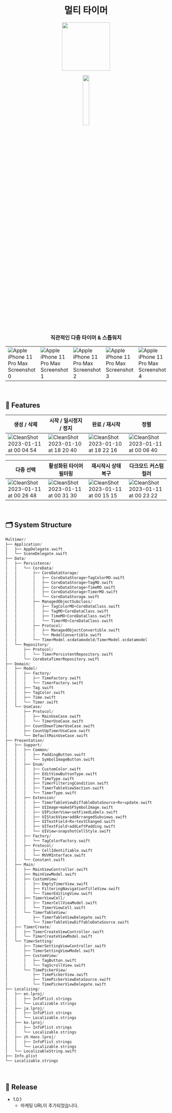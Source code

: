 <div align="center">

# 멀티 타이머

[<img src="https://user-images.githubusercontent.com/57667738/211710982-9acc94d6-b49b-48fd-833c-b21e96941835.png" width=150 height=150>](https://apps.apple.com/kr/app/%EB%A9%80%ED%8B%B0-%ED%83%80%EC%9D%B4%EB%A8%B8/id1663431308?itsct=apps_box_link&itscg=30200)

[<img src="https://user-images.githubusercontent.com/52783516/149344077-32d9e68e-79bb-4d24-aab4-8c320a241d7c.png" width=20%>](https://apps.apple.com/kr/app/%EB%A9%80%ED%8B%B0-%ED%83%80%EC%9D%B4%EB%A8%B8/id1663431308?itsct=apps_box_link&itscg=30200)





### 직관적인 다중 타이머 & 스톱워치

</div>

||||||
|----|----|----|----|----|
|![Apple iPhone 11 Pro Max Screenshot 0](https://user-images.githubusercontent.com/57667738/211595215-3d369b57-4aab-4f40-a49a-5f25e3e340ae.png)|![Apple iPhone 11 Pro Max Screenshot 1](https://user-images.githubusercontent.com/57667738/211595224-333bcefb-49e9-4be4-91ae-a72943e12c30.png)|![Apple iPhone 11 Pro Max Screenshot 2](https://user-images.githubusercontent.com/57667738/211595229-22140915-c00c-42a4-a366-acc723b63049.png)|![Apple iPhone 11 Pro Max Screenshot 3](https://user-images.githubusercontent.com/57667738/211595234-5dfbc463-db69-45db-98c4-1b18ce19e036.png)|![Apple iPhone 11 Pro Max Screenshot 4](https://user-images.githubusercontent.com/57667738/211595237-3389f136-01bf-4ca3-8953-025ca820bf13.png)|

<br>

## 📌 Features

|생성 / 삭제|시작 / 일시정지 / 정지|완료 / 재시작|정렬|
|----|----|----|----|
|![CleanShot 2023-01-11 at 00 04 54](https://user-images.githubusercontent.com/57667738/211587047-f2213555-416f-486a-92b6-8f53b6057f83.gif)|![CleanShot 2023-01-10 at 18 20 40](https://user-images.githubusercontent.com/57667738/211511748-80131701-1831-4ecd-b4e9-30e72ad50d69.gif)|![CleanShot 2023-01-10 at 18 22 16](https://user-images.githubusercontent.com/57667738/211512102-2ef86af2-4183-4b2b-9fe2-f297cc396b31.gif)|![CleanShot 2023-01-11 at 00 06 40](https://user-images.githubusercontent.com/57667738/211587345-a7e395cd-8f81-4914-903a-5842a08cb5b0.gif)|


|다중 선택|활성화된 타이머 필터링|재시작시 상태 복구|다크모드 커스텀 컬러|
|----|----|----|----|
|![CleanShot 2023-01-11 at 00 26 48](https://user-images.githubusercontent.com/57667738/211592449-e1cb3bcb-4f73-4434-afb9-25fb90ebfd53.gif)|![CleanShot 2023-01-11 at 00 31 30](https://user-images.githubusercontent.com/57667738/211593606-a766ac02-0194-47d9-84d4-be6ac1655ca8.gif)|![CleanShot 2023-01-11 at 00 15 15](https://user-images.githubusercontent.com/57667738/211590194-96c03884-65ba-41f3-9c4f-eea769b8ecbf.gif)|![CleanShot 2023-01-11 at 00 23 22](https://user-images.githubusercontent.com/57667738/211591819-12a1965f-0b22-4d19-b5e3-4567ed502315.gif)|

<br>

## 🗂 System Structure

```swift
Multimer/
├── Application/
│   ├── AppDelegate.swift
│   └── SceneDelegate.swift
├── Data/
│   ├── Persistence/
│   │   └── CoreData/
│   │       ├── CoreDataStorage/
│   │       │   ├── CoreDataStorage+TagColorMO.swift
│   │       │   ├── CoreDataStorage+TagMO.swift
│   │       │   ├── CoreDataStorage+TimeMO.swift
│   │       │   ├── CoreDataStorage+TimerMO.swift
│   │       │   └── CoreDataStorage.swift
│   │       ├── ManagedObjectSubclass/
│   │       │   ├── TagColorMO+CoreDataClass.swift
│   │       │   ├── TagMO+CoreDataClass.swift
│   │       │   ├── TimeMO+CoreDataClass.swift
│   │       │   └── TimerMO+CoreDataClass.swift
│   │       ├── Protocol/
│   │       │   ├── ManagedObjectConvertible.swift
│   │       │   └── ModelConvertible.swift  
│   │       └── TimerModel.xcdatamodeld/TimerModel.xcdatamodel    
│   └── Repository/
│       ├── Protocol/
│       │   └── TimerPersistentRepository.swift    
│       └── CoreDataTimerRepository.swift
├── Domain/
│   ├── Model/
│   │   ├── Factory/
│   │   │   ├── TimeFactory.swift
│   │   │   └── TimerFactory.swift
│   │   ├── Tag.swift
│   │   ├── TagColor.swift
│   │   ├── Time.swift
│   │   └── Timer.swift
│   └── UseCase/
│       ├── Protocol/
│       │   ├── MainUseCase.swift
│       │   └── TimerUseCase.swift
│       ├── CountDownTimerUseCase.swift
│       ├── CountUpTimerUseCase.swift
│       └── DefaultMainUseCase.swift
├── Presentation/
│   ├── Support/
│   │   ├── Common/
│   │   │   ├── PaddingButton.swift
│   │   │   └── SymbolImageButton.swift
│   │   ├── Enum/
│   │   │   ├── CustomColor.swift
│   │   │   ├── EditViewButtonType.swift
│   │   │   ├── TimeType.swift
│   │   │   ├── TimerFilteringCondition.swift
│   │   │   ├── TimerTableViewSection.swift
│   │   │   └── TimerType.swift
│   │   ├── Extension/
│   │   │   ├── TimerTableViewDiffableDataSource+Rx+update.swift
│   │   │   ├── UIImage+makeSFSymbolImage.swift
│   │   │   ├── UIPickerView+setFixedLabels.swift
│   │   │   ├── UIStackView+addArrangedSubviews.swift
│   │   │   ├── UITextField+Rx+textChanged.swift
│   │   │   ├── UITextField+addLeftPadding.swift
│   │   │   └── UIView+snapshotCellStyle.swift
│   │   ├── Factory/
│   │   │   └── TagColorFactory.swift
│   │   ├── Protocol/
│   │   │   ├── CellIdentifiable.swift
│   │   │   └── MVVMInterface.swift      
│   │   └── Constant.swift
│   ├── Main/
│   │   ├── MainViewController.swift
│   │   ├── MainViewModel.swift
│   │   ├── CustomView/
│   │   │   ├── EmptyTimerView.swift
│   │   │   ├── FilteringNavigationTitleView.swift
│   │   │   └── TimerEditingView.swift
│   │   ├── TimerViewCell/
│   │   │   ├── TimerCellViewModel.swift
│   │   │   └── TimerViewCell.swift
│   │   └── TimerTableView/
│   │       ├── TimerTableViewDelegate.swift
│   │       └── TimerTableViewDiffableDataSource.swift
│   ├── TimerCreate/
│   │   ├── TimerCreateViewController.swift
│   │   └── TimerCreateViewModel.swift
│   └── TimerSetting/
│       ├── TimerSettingViewController.swift
│       ├── TimerSettingViewModel.swift
│       ├── CustomView/
│       │   ├── TagButton.swift
│       │   └── TagScrollView.swift
│       └── TimePickerView/
│           ├── TimePickerView.swift
│           ├── TimePickerViewDataSource.swift
│           └── TimePickerViewDelegate.swift
├── Localizing/
│   ├── en.lproj/
│   │   ├── InfoPlist.strings
│   │   └── Localizable.strings
│   ├── ja.lproj/
│   │   ├── InfoPlist.strings
│   │   └── Localizable.strings
│   ├── ko.lproj/
│   │   ├── InfoPlist.strings
│   │   └── Localizable.strings
│   ├── zh-Hans.lproj/
│   │   ├── InfoPlist.strings
│   │   └── Localizable.strings
│   └── LocalizableString.swift
├── Info.plist
└── Localizable.strings
```

<br>

## 📝 Release
- 1.0.1
  - 마케팅 URL이 추가되었습니다.
